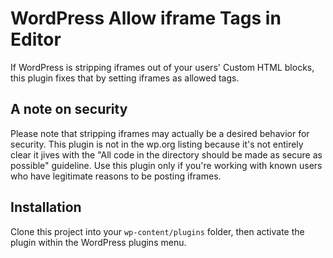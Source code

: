 # WordPress Allow iframe Tags in Editor

If WordPress is stripping iframes out of your users' Custom HTML blocks, this plugin fixes that by setting iframes as allowed tags.

## A note on security

Please note that stripping iframes may actually be a desired behavior for security. This plugin is not in the wp.org listing because it's not entirely clear it jives with the "All code in the directory should be made as secure as possible" guideline. Use this plugin only if you're working with known users who have legitimate reasons to be posting iframes.

## Installation

Clone this project into your `wp-content/plugins` folder, then activate the plugin within the WordPress plugins menu.
